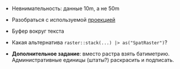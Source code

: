 + Невнимательность: данные 10m, а не 50m

+ Разобраться с используемой [проекцией](#scalebar)

+ Буфер вокруг текста 

+ Какая альтернатива `raster::stack(...) |> as("SpatRaster")`?

+ **Дополнительное задание**: вместо растра взять батиметрию. Административные единицы (штаты?) раскрасить и подписать.
